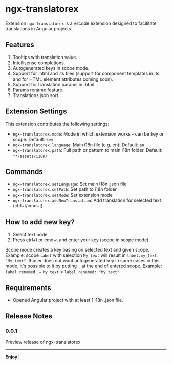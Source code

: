 # ngx-translatorex

Extension `ngx-translatorex` is a vscode extension designed to facilitate translations in Angular projects.

## Features

1. Tooltips with translation value.
2. Intellisense completions.
3. Autogenerated keys in scope mode.
4. Support for .html and .ts files (support for component templates in .ts and for HTML element attributes coming soon).
5. Support for translation params in .html.
6. Params rename feature.
7. Translations json sort.

## Extension Settings

This extension contributes the following settings:

* `ngx-translatorex.mode`: Mode in which extension works - can be key or scope. Default: `key`
* `ngx-translatorex.language`: Main i18n file (e.g. en): Default: `en`
* `ngx-translatorex.path`: Full path or pattern to main i18n folder. Default: `**/assets/i18n/`

## Commands

* `ngx-translatorex.setLanguage`: Set main i18n .json file
* `ngx-translatorex.setPath`: Set path to i18n folder
* `ngx-translatorex.setMode`: Set extension mode
* `ngx-translatorex.addNewTranslation`: Add translation for selected text (ctrl+t/cmd+t)

## How to add new key?

1. Select text node
2. Press ctrl+t or cmd+t and enter your key (scope in scope mode).

Scope mode creates a key basing on selected text and given scope. Example: scope `label` with selection `My text` will result in `label.my_text: "My text"`. If user does not want autogenerated key in some cases in this mode, it's possible to it by putting `.` at the end of entered scope. Example: `label.renamed.` + `My text` = `label.renamed: "My text"`.


## Requirements

* Opened Angular project with at least 1 i18n .json file.

## Release Notes

### 0.0.1

Preview release of ngx-translatorex



-----------------------------------------------------------------------------------------------------------

**Enjoy!**
